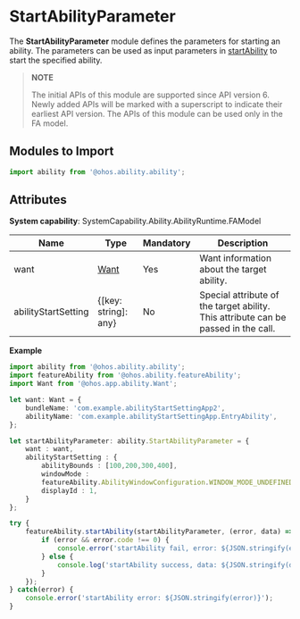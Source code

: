 # StartAbilityParameter

The **StartAbilityParameter** module defines the parameters for starting an ability. The parameters can be used as input parameters in [startAbility](js-apis-ability-featureAbility.md#featureabilitystartability) to start the specified ability.

> **NOTE**
> 
> The initial APIs of this module are supported since API version 6. Newly added APIs will be marked with a superscript to indicate their earliest API version.
> The APIs of this module can be used only in the FA model.

## Modules to Import

```ts
import ability from '@ohos.ability.ability';
```

## Attributes

**System capability**: SystemCapability.Ability.AbilityRuntime.FAModel

| Name              |   Type  | Mandatory  | Description                                   |
| ------------------- | -------- | ---- | -------------------------------------- |
| want                | [Want](js-apis-application-want.md)|   Yes  | Want information about the target ability.                    |
| abilityStartSetting | {[key: string]: any} | No   | Special attribute of the target ability. This attribute can be passed in the call.|

**Example**
```ts
import ability from '@ohos.ability.ability';
import featureAbility from '@ohos.ability.featureAbility';
import Want from '@ohos.app.ability.Want';

let want: Want = {
    bundleName: 'com.example.abilityStartSettingApp2',
    abilityName: 'com.example.abilityStartSettingApp.EntryAbility',
};

let startAbilityParameter: ability.StartAbilityParameter = {
    want : want,
    abilityStartSetting : {
        abilityBounds : [100,200,300,400],
        windowMode :
        featureAbility.AbilityWindowConfiguration.WINDOW_MODE_UNDEFINED,
        displayId : 1,
    }
};

try {
    featureAbility.startAbility(startAbilityParameter, (error, data) => {
        if (error && error.code !== 0) {
            console.error('startAbility fail, error: ${JSON.stringify(error)}');
        } else {
            console.log('startAbility success, data: ${JSON.stringify(data)}');
        }
    });
} catch(error) {
    console.error('startAbility error: ${JSON.stringify(error)}');
}
```
